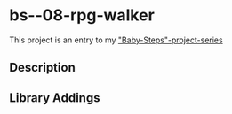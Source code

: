 # bs--08-rpg-walker

This project is an entry to my ["Baby-Steps"-project-series](https://www.game-object.de/projects)

## Description


## Library Addings


